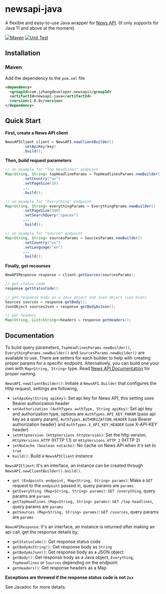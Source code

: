 # newsapi-java

A flexible and easy-to-use Java wrapper for [News API](https://newsapi.org). (It only supports for Java 11 and above at
the moment)

[![Maven](https://img.shields.io/maven-central/v/com.jzhangdeveloper.newsapi/newsapi-java.svg?label=Maven)](https://search.maven.org/search?q=g:%22com.jzhangdeveloper.newsapi%22%20AND%20a:%22newsapi-java%22)
[![Unit Test](https://github.com/jiachengzhang1/newsapi-java/workflows/Unit%20Tests/badge.svg)](https://github.com/jiachengzhang1/newsapi-java)

## Installation

### Maven
Add the dependency to the `pom.xml` file
```xml
<dependency>
  <groupId>com.jzhangdeveloper.newsapi</groupId>
  <artifactId>newsapi-java</artifactId>
  <version>1.0.0</version>
</dependency>
```

## Quick Start

**First, create a News API client**

```java
NewsAPIClient client = NewsAPI.newClientBuilder()
        .setApiKey(key)
        .build();
```

**Then, build request parameters**

```java
// an example for "Top Headlines" endpoint
Map<String, String> topHeadlineParams = TopHeadlinesParams.newBuilder()
        .setCountry("us")
        .setPageSize(10)
        ...
        .build();

// an example for "Everything" endpoint
Map<String, String> everythingParams = EverythingParams.newBuilder()
        .setPageSize(100)
        .setSearchQuery("spacex")
        ...
        .build();

// an example for "Source" endpoint
Map<String, String> sourcesParams = SourcesParams.newBuilder()
        .setCountry("us")
        .setLanguage("en")
        ...
        .build();
```

**Finally, get recourses**

```java
NewAPIResponse response = client.getSources(sourcesParams);

// get status code
response.getStatusCode()

// get response body as a Java object and Json object (use Gson)
Sources sources = response.getBody();
JsonObject sourcesJson = response.getBodyAsJson();

// get headers
Map<String, List<String>>headers = response.getHeaders();
```

## Documentation
To build query parameters, `TopHeadlinesParams.newBuilder()`, `EverythingParams.newBuilder()` and `SourcesParams.newBuilder()` are avaliable to use. There are setters for each builder to help with creating proper params for a specific endpoint. Alternatively, you can build one your own with `Map<String, String>` type. Read [News API Documentation](https://newsapi.org/docs/endpoints) for proper naming.

`NewsAPI.newClientBuilder()`: Initiate a `NewsAPI.Builder` that configures the Http request, settings are following,
- `setApiKey(String apiKey)`: Set api key for News API, this setting uses Bearer authorization header
- `setAuthorization (AuthTypes authType, String apiKey)`: Set api key and authorization type, options are `AuthTypes.API_KEY_PARAM` (pass api key as a query param), `AuthTypes.AUTHORIZATION_HEADER` (use Bearer authorization header) and `AuthTypes.X_API_KEY_HEADER` (use X-API-KEY header)
- `setHttpVersion (HttpVersions httpVersion)`: Set the http version, `HttpVersions.HTTP` (HTTP 1.1) or `HttpVersions.HTTP_2` (HTTP 2)
- `setNoCache (boolean noCache)`: No cache on News API when it's set to `true`
- `build()`: Build a `NewsAPIClient` instance

`NewsAPIClient`: It's an interface, an instance can be created through `NewsAPI.newClientBuilder().build()`.
- `get (Endpoints endpoint, Map<String, String> params)`: Make a `GET` request to the `endpoint` passed in, query params are `params`
- `getEverything (Map<String, String> params)`: `GET /everything`, query params are `params`
- `getTopHeadlines (Map<String, String> params)`: `GET /top-headlines`, query params are `params`
- `getSources (Map<String, String> params)`: `GET /sources`, query params are `params`

`NewsAPIResponse`: It's an interface, an instance is returned after making an api call, get the response details by,
- `getStatusCode()`: Get response status code
- `getBodyAsString()`: Get response body as `String`
- `getBodyAsJson()`: Get response body as a JSON object
- `getBody()`: Get response body as a Java object, `Everything`, `TopHeadlines` or `Sources` depending on the endpoint
- `getHeaders()`: Get response headers as a Map

**Exceptions are throwed if the response status code is not `2xx`**

See Javadoc for more details.
